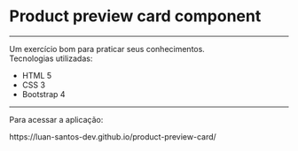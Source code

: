 <h1>Product preview card component</h1>
<hr>
<p>
 Um exercício bom para praticar seus conhecimentos.<br>
 Tecnologias utilizadas:
 <ul>
  <li>HTML 5</li>
  <li>CSS 3</li>
  <li>Bootstrap 4</li>
 </ul>
</p>
<hr>
<p>
 Para acessar a aplicação:
</p>
https://luan-santos-dev.github.io/product-preview-card/
